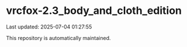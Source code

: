 # vrcfox-2.3_body_and_cloth_edition

Last updated: 2025-07-04 01:27:55

This repository is automatically maintained.
